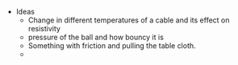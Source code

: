 - Ideas
	- Change in different temperatures of a cable and its effect on resistivity 
	- pressure of the ball and how bouncy it is 
	- Something with friction and pulling the table cloth. 
	-